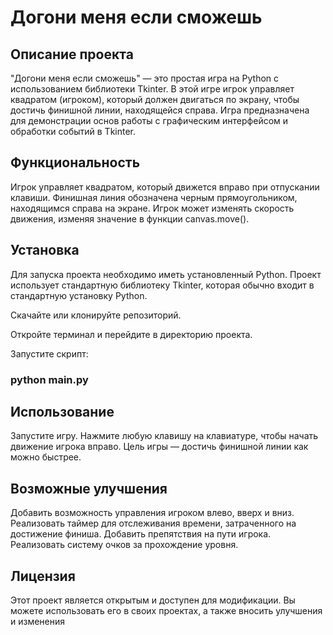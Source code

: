 # Догони меня если сможешь

## Описание проекта
"Догони меня если сможешь" — это простая игра на Python с использованием библиотеки Tkinter. В этой игре игрок управляет квадратом (игроком), который должен двигаться по экрану, чтобы достичь финишной линии, находящейся справа. Игра предназначена для демонстрации основ работы с графическим интерфейсом и обработки событий в Tkinter.

## Функциональность
Игрок управляет квадратом, который движется вправо при отпускании клавиши.
Финишная линия обозначена черным прямоугольником, находящимся справа на экране.
Игрок может изменять скорость движения, изменяя значение в функции canvas.move().
## Установка
Для запуска проекта необходимо иметь установленный Python. Проект использует стандартную библиотеку Tkinter, которая обычно входит в стандартную установку Python.

Скачайте или клонируйте репозиторий.

Откройте терминал и перейдите в директорию проекта.

Запустите скрипт:

### python main.py

## Использование
Запустите игру.
Нажмите любую клавишу на клавиатуре, чтобы начать движение игрока вправо.
Цель игры — достичь финишной линии как можно быстрее.
## Возможные улучшения
Добавить возможность управления игроком влево, вверх и вниз.
Реализовать таймер для отслеживания времени, затраченного на достижение финиша.
Добавить препятствия на пути игрока.
Реализовать систему очков за прохождение уровня.
## Лицензия
Этот проект является открытым и доступен для модификации. Вы можете использовать его в своих проектах, а также вносить улучшения и изменения
